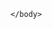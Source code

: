 <html xmlns="http://www.w3.org/2000/svg" xmlns:xlink="http://www.w3.org/1999/xlink">
    <head>
      <title>Messaging</title>
    </head>
    <body>        
        <script type='text/javascript'>
         
            window.addEventListener("onEmbeddedMessagingReady", () => {
                console.log("onEmbeddedMessagingReady emitted");
                fetchAndSetToken();
            });
            window.addEventListener("onEmbeddedMessagingWindowMaximized", (e) => {
                console.log("Received the onEmbeddedMessagingWindowMaximized event…" + JSON.stringify(e.detail));
            });
	    window.addEventListener("onEmbeddedMessagingWindowMinimized", (e) => {
                console.log("Received the onEmbeddedMessagingWindowMinimized event…" + JSON.stringify(e.detail));
            });
            window.addEventListener("onEmbeddedMessagingButtonClicked", (e) => {
                console.log("Received the onEmbeddedMessagingButtonClicked event…" + JSON.stringify(e.detail));
            });
	    window.addEventListener("onEmbeddedMessagingConversationRouted", (e) => {
                console.log("Received the onEmbeddedMessagingConversationRouted event…" + JSON.stringify(e.detail));
            });
            window.addEventListener("onEmbeddedMessagingConversationStarted", (e) => {
                console.log("Received the onEmbeddedMessagingConversationStarted event…" + JSON.stringify(e.detail));
            });
            window.addEventListener("onEmbeddedMessagingPreChatLoaded", (e) => {
                console.log("Received the onEmbeddedMessagingPreChatLoaded event…" + JSON.stringify(e.detail));
            });
            window.addEventListener("onEmbeddedMessagingPreChatSubmitted", (e) => {
                console.log("Received the onEmbeddedMessagingPreChatSubmitted event…" + JSON.stringify(e.detail));
            });
            window.addEventListener("onEmbeddedMessagingConversationParticipantChanged", (e) => {
                var eventName = "onEmbeddedMessagingConversationParticipantChanged";
                console.log(`Received the ${eventName} event…` + JSON.stringify(e.detail));
            });
            window.addEventListener("onEmbeddedMessageSent", (e) => {
                var eventName = "onEmbeddedMessageSent";
                console.log(`Received the ${eventName} event…` + JSON.stringify(e.detail));
            });
            window.addEventListener("onEmbeddedMessagingTranscriptRequested", (e) => {
                var eventName = "onEmbeddedMessagingTranscriptRequested";
                console.log(`Received the ${eventName} event…` + JSON.stringify(e.detail));
            });
	    window.addEventListener("onEmbeddedMessagingTranscriptRequestFailed", (e) => {
                var eventName = "onEmbeddedMessagingTranscriptRequestFailed";
                console.log(`Received the ${eventName} event…` + JSON.stringify(e.detail));
            });
            window.addEventListener("onEmbeddedMessagingTranscriptDownloadSuccessful", (e) => {
                var eventName = "onEmbeddedMessagingTranscriptDownloadSuccessful";
                console.log(`Received the ${eventName} event…` + JSON.stringify(e.detail));
            });
            window.addEventListener("onEmbeddedMessagingConversationClosed", (e) => {
                var eventName = "onEmbeddedMessagingConversationClosed";
                console.log(`Received the ${eventName} event…` + JSON.stringify(e.detail));
            });
            window.addEventListener("onEmbeddedMessageDelivered", (e) => {
                var eventName = "onEmbeddedMessageDelivered";
                console.log(`Received the ${eventName} event…` + JSON.stringify(e.detail));
            });
            window.addEventListener("onEmbeddedMessageRead", (e) => {
                var eventName = "onEmbeddedMessageRead";
                console.log(`Received the ${eventName} event…` + JSON.stringify(e.detail));
            });
	   window.addEventListener("onEmbeddedMessagingLinkClicked", (e) => {
                var eventName = "onEmbeddedMessagingLinkClicked";
                console.log(`Received the ${eventName} event…` + JSON.stringify(e.detail));
            });
        </script>
<script type='text/javascript'>
	function initEmbeddedMessaging() {
		try {
			embeddedservice_bootstrap.settings.language = 'en_US'; // For example, enter 'en' or 'en-US'

			embeddedservice_bootstrap.init(
				'00Dau000002ItPt',
				'MIAW',
				'https://infallibletechiemiaworg.my.site.com/ESWMIAW1720544291552',
				{
					scrt2URL: 'https://infallibletechiemiaworg.my.salesforce-scrt.com'
				}
			);
		} catch (err) {
			console.error('Error loading Embedded Messaging: ', err);
		}
	};
</script>
<script type='text/javascript' src='https://infallibletechiemiaworg.my.site.com/ESWMIAW1720544291552/assets/js/bootstrap.min.js' onload='initEmbeddedMessaging()'></script>

    </body>
  </html>
